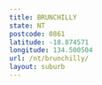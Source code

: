 ```yaml
---
title: BRUNCHILLY
state: NT
postcode: 0861
latitude: -18.874571
longitude: 134.500504
url: /nt/brunchilly/
layout: suburb
---
```

